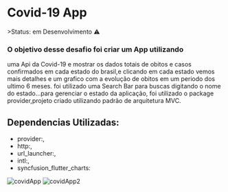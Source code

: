 <h1>Covid-19 App</h1>
 >Status: em Desenvolvimento ⚠️

### O objetivo desse desafio foi criar um App utilizando
uma Api da Covid-19 e mostrar os dados totais de obitos e casos confirmados em cada estado do brasil,e clicando em cada estado vemos mais detalhes e um grafico com a evolução de obitos em um periodo dos ultimo 6 meses.
foi utilizado uma Search Bar para buscas digitando o nome do estado...para gerenciar o estado da aplicação, foi utilizado o package provider,projeto criado utilizando padrão de arquitetura MVC.

## Dependencias Utilizadas:
+ provider:,
+ http:,
+ url_launcher:,
+ intl:,
+ syncfusion_flutter_charts:


![covidApp](https://user-images.githubusercontent.com/98062365/190868571-8d50be9c-fe92-4427-ba28-24fbb5713c84.gif)
![covidApp2](https://user-images.githubusercontent.com/98062365/190868573-4c82fac4-73b4-47aa-82aa-db40faf4c908.gif)
